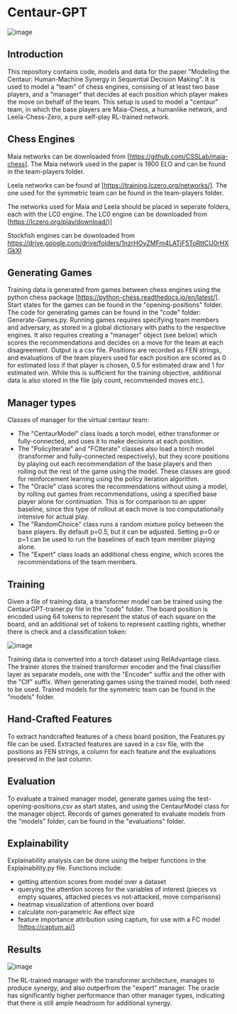 # Centaur-GPT
![image](https://github.com/user-attachments/assets/f7db2678-414d-463a-9760-24303411c4ad)

## Introduction
This repository contains code, models and data for the paper "Modeling the Centaur: Human-Machine Synergy in Sequential Decision Making".
It is used to model a "team" of chess engines, consising of at least two base players, and a "manager" that decides at each position which player makes the move on behalf of the team. 
This setup is used to model a "centaur" team, in which the base players are Maia-Chess, a humanlike network, and Leela-Chess-Zero, a pure self-play RL-trained network.

## Chess Engines
Maia networks can be downloaded from [https://github.com/CSSLab/maia-chess].
The Maia network used in the paper is 1900 ELO and can be found in the team-players folder. 

Leela networks can be found at [https://training.lczero.org/networks/].
The one used for the symmetric team can be found in the team-players folder.

The networks used for Maia and Leela should be placed in seperate folders, each with the LC0 engine.
The LC0 engine can be downloaded from [https://lczero.org/play/download/)]

Stockfish engines can be downloaded from https://drive.google.com/drive/folders/1nzrHOyZMFm4LATjF5ToRttCU0rHXGkXI


## Generating Games
Training data is generated from games between chess engines using the python chess package [https://python-chess.readthedocs.io/en/latest/]. 
Start states for the games can be found in the "opening-positions" folder.
The code for generating games can be found in the "code" folder: Generate-Games.py.
Running games requires specifying team members and adversary, as stored in a global dictionary with paths to the respective engines.
It also requires creating a "manager" object (see below) which scores the recommendations and decides on a move for the team at each disagreement.
Output is a csv file. Positions are recorded as FEN strings, and evaluations of the team players used for each position are scored as 0 for estimated loss if that player is chosen, 0.5 for estimated draw and 1 for estimated win. While this is sufficient for the training objective, additional data is also stored in the file (ply count, recommended moves etc.). 


## Manager types
Classes of manager for the virtual centaur team:
- The "CentaurModel" class loads a torch model, either transformer or fully-connected, and uses it to make decisions at each position.
- The "PolicyIterate" and "FCIterate" classes also load a torch model (transformer and fully-connected respectively), but they score positions by playing out each recommendation of the base players and then rolling out the rest of the game using the model. These classes are good for reinforcement learning using the policy iteration algorithm.
- The "Oracle" class scores the recommendations without using a model, by rolling out games from recommendations, using a specified base player alone for continuation.
  This is for comparison to an upper baseline, since this type of rollout at each move is too computationally intensive for actual play.
- The "RandomChoice" class runs a random mixture policy between the base players. By default p=0.5, but it can be adjusted. Setting p=0 or p=1 can be used to run the baselines of each team member playing alone.
- The "Expert" class loads an additional chess engine, which scores the recommendations of the team members.


## Training
Given a file of training data, a transformer model can be trained using the CentaurGPT-trainer.py file in the "code" folder.
The board position is encoded using 64 tokens to represent the status of each square on the board, and an additional set of tokens to represent castling rights, whether there is check and a classification token:

![image](https://github.com/user-attachments/assets/56cf1751-ab03-4940-bd93-7ec971416282)

Training data is converted into a torch dataset using RelAdvantage class.
The trainer stores the trained transformer encoder and the final classifier layer as separate models, one with the "Encoder" suffix and the other with the "Clf" suffix.
When generating games using the trained model, both need to be used.
Trained models for the symmetric team can be found in the "models" folder.


## Hand-Crafted Features
To extract handcrafted features of a chess board position, the Features.py file can be used.
Extracted features are saved in a csv file, with the positions as FEN strings, a column for each feature and the evaluations preserved in the last column.


## Evaluation
To evaluate a trained manager model, generate games using the test-opening-positions.csv as start states, and using the CentaurModel class for the manager object.
Records of games generated to evaluate models from the "models" folder, can be found in the "evaluations" folder.


## Explainability
Explainability analysis can be done using the helper functions in the Explainability.py file.
Functions include:
- getting attention scores from model over a dataset
- querying the attention scores for the variables of interest (pieces vs empty squares, attacked pieces vs not-attacked, move comparisons)
- heatmap visualization of attentions over board
- calculate non-parametric Aw effect size
- feature importance attribution using captum, for use with a FC model [https://captum.ai/]

## Results

![image](https://github.com/user-attachments/assets/545f41b5-7c1e-4d03-a4b9-ead86f3daef9)

The RL-trained manager with the transformer architecture, manages to produce synergy, and also outperfrom the "expert" manager. 
The oracle has significantly higher performance than other manager types, indicating that there is still ample headroom for additional synergy.
##

